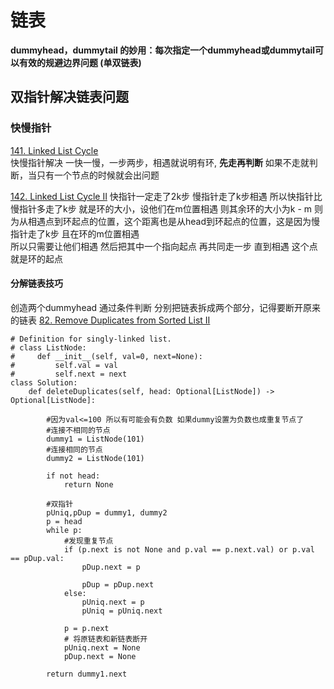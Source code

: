 # 链表
**dummyhead，dummytail 的妙用：每次指定一个dummyhead或dummytail可以有效的规避边界问题 (单双链表)**

## 双指针解决链表问题
### 快慢指针
[141. Linked List Cycle](https://leetcode.com/problems/linked-list-cycle/description/) 
<br> 快慢指针解决 一快一慢，一步两步，相遇就说明有环, **先走再判断** 如果不走就判断，当只有一个节点的时候就会出问题

[142. Linked List Cycle II](https://leetcode.com/problems/linked-list-cycle-ii/description/)
快指针一定走了2k步 慢指针走了k步相遇 所以快指针比慢指针多走了k步 就是环的大小，设他们在m位置相遇 则其余环的大小为k - m 则为从相遇点到环起点的位置，这个距离也是从head到环起点的位置，这是因为慢指针走了k步 且在环的m位置相遇<br>
所以只需要让他们相遇 然后把其中一个指向起点 再共同走一步 直到相遇 这个点就是环的起点

#### **分解链表技巧**
创造两个dummyhead 通过条件判断 分别把链表拆成两个部分，记得要断开原来的链表
[82. Remove Duplicates from Sorted List II](https://leetcode.com/problems/remove-duplicates-from-sorted-list-ii/description/)
```
# Definition for singly-linked list.
# class ListNode:
#     def __init__(self, val=0, next=None):
#         self.val = val
#         self.next = next
class Solution:
    def deleteDuplicates(self, head: Optional[ListNode]) -> Optional[ListNode]:
        
        #因为val<=100 所以有可能会有负数 如果dummy设置为负数也成重复节点了
        #连接不相同的节点
        dummy1 = ListNode(101)
        #连接相同的节点
        dummy2 = ListNode(101)

        if not head: 
            return None

        #双指针
        pUniq,pDup = dummy1, dummy2
        p = head
        while p:
            #发现重复节点
            if (p.next is not None and p.val == p.next.val) or p.val == pDup.val:
                pDup.next = p

                pDup = pDup.next
            else:
                pUniq.next = p
                pUniq = pUniq.next

            p = p.next
            # 将原链表和新链表断开
            pUniq.next = None
            pDup.next = None
        
        return dummy1.next
            
```
